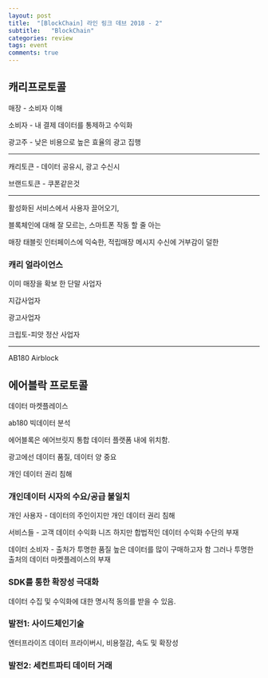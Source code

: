 ```yaml
---
layout: post
title:  "[BlockChain] 라인 링크 데브 2018 - 2"
subtitle:   "BlockChain"
categories: review
tags: event
comments: true
---
```


## 캐리프로토콜

매장 - 소비자 이해

소비자 - 내 결제 데이터를 통제하고 수익화

광고주 - 낮은 비용으로 높은 효율의 광고 집행

---

캐리토큰 - 데이터 공유시, 광고 수신시

브랜드토큰 - 쿠폰같은것

---

활성화된 서비스에서 사용자 끌어오기, 

블록체인에 대해 잘 모르는, 스마트폰 작동 할 줄 아는

매장 태블릿 인터페이스에 익숙한, 적립매장 메시지 수신에 거부감이 덜한

### 캐리 얼라이언스

이미 매장을 확보 한 단말 사업자

지갑사업자

광고사업자

크립토-피앗 정산 사업자

---

AB180 Airblock

## 에어블락 프로토콜

데이터 마켓플레이스

ab180 빅데이터 분석

에어블록은 에어브릿지 통합 데이터 플랫폼 내에 위치함.

광고에선 데이터 품질, 데이터 양 중요

개인 데이터 권리 침해

### 개인데이터 시자의 수요/공급 불일치

개인 사용자 - 데이터의 주인이지만 개인 데이터 권리 침해

서비스들 - 고객 데이터 수익화 니즈 하지만 합법적인 데이터 수익화 수단의 부재

데이터 소비자 - 출처가 투명한 품질 높은 데이터를 많이 구매하고자 함 그러나 투명한 출처의 데이터 마켓플레이스의 부재

### SDK를 통한 확장성 극대화

데이터 수집 및 수익화에 대한 명시적 동의를 받을 수 있음.

### 발전1: 사이드체인기술

엔터프라이즈 데이터 프라이버시, 비용절감, 속도 및 확장성 

### 발전2: 세컨트파티 데이터 거래
